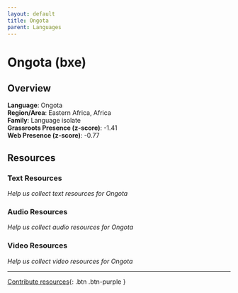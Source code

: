 ```yaml
---
layout: default
title: Ongota
parent: Languages
---
```


# Ongota (bxe)

## Overview

**Language**: Ongota  
**Region/Area**: Eastern Africa, Africa  
**Family**: Language isolate  
**Grassroots Presence (z-score)**: -1.41  
**Web Presence (z-score)**: -0.77  

## Resources

### Text Resources
*Help us collect text resources for Ongota*

### Audio Resources
*Help us collect audio resources for Ongota*

### Video Resources
*Help us collect video resources for Ongota*

---

[Contribute resources](https://forms.office.com/e/1SfLJx3u1r){: .btn .btn-purple }
